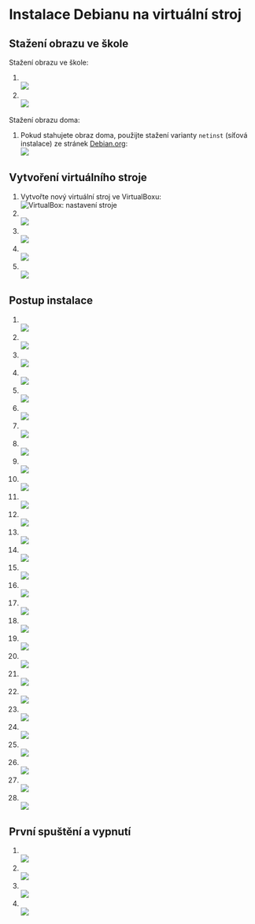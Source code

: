 # Instalace Debianu na virtuální stroj

## Stažení obrazu ve škole

Stažení obrazu ve škole:
1. <br />![](img/010_dilna.png)
1. <br />![](img/020_d-img.png)

Stažení obrazu doma:
1. Pokud stahujete obraz doma, použijte stažení varianty <code>netinst</code> (síťová instalace) ze stránek [Debian.org](https://www.debian.org):<br />![](img/030_download.png)

## Vytvoření virtuálního stroje
1. Vytvořte nový virtuální stroj ve VirtualBoxu:<br />![VirtualBox: nastavení stroje](img/040_vm-config.png)
1. <br />![](img/050_vm-disk.png)
1. <br />![](img/060_start.png)
1. <br />![](img/070_select-dvd.png)
1. <br />![](img/080_add-iso.png)

## Postup instalace
1. <br />![](img/090_installer.png)
1. <br />![](img/100_lang.png)
1. <br />![](img/110_lang2.png)
1. <br />![](img/120_keyb.png)
1. <br />![](img/125_install.png)
1. <br />![](img/130_hostname.png)
1. <br />![](img/140_domain.png)
1. <br />![](img/150_no-root.png)
1. <br />![](img/160_username.png)
1. <br />![](img/170_username2.png)
1. <br />![](img/180_passwd.png)
1. <br />![](img/190_rozdeleni.png)
1. <br />![](img/200_disk.png)
1. <br />![](img/210_vse-v-jednom.png)
1. <br />![](img/220_format.png)
1. <br />![](img/230_format.png)
1. <br />![](img/240_copy.png)
1. <br />![](img/250_dalsi-ne.png)
1. <br />![](img/250_mirror.png)
1. <br />![](img/260_mirror2.png)
1. <br />![](img/270_no-proxy.png)
1. <br />![](img/280_apt.png)
1. <br />![](img/290_baliky.png)
1. <br />![](img/300_tasksel.png)
1. <br />![](img/310_install.png)
1. <br />![](img/320_grub.png)
1. <br />![](img/330_grub2.png)
1. <br />![](img/340_hotovo.png)

## První spuštění a vypnutí
1. <br />![](img/350_boot.png)
1. <br />![](img/360_login.png)
1. <br />![](img/370_cli.png)
1. <br />![](img/380_shutdown.png)


